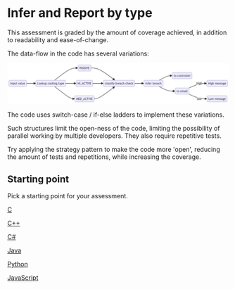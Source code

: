# Infer and Report by type

This assessment is graded by the amount of coverage achieved, in addition to readability and ease-of-change.

The data-flow in the code has several variations:

![](data-flow.jpg)

The code uses switch-case / if-else ladders to implement these variations.

Such structures limit the open-ness of the code,
limiting the possibility of parallel working by multiple developers.
They also require repetitive tests.

Try applying the strategy pattern to make the code more 'open', reducing the amount of tests and repetitions, while increasing the coverage.


## Starting point

Pick a starting point for your assessment.

[C](https://classroom.github.com/a/iUmT09gz)

[C++](https://classroom.github.com/a/iUmT09gz)

[C#](https://classroom.github.com/a/fW8EukWT)

[Java](https://classroom.github.com/a/yxoVl-Df)

[Python](https://classroom.github.com/a/CfioPONQ)

[JavaScript](https://classroom.github.com/a/ZzV4T1q3)
